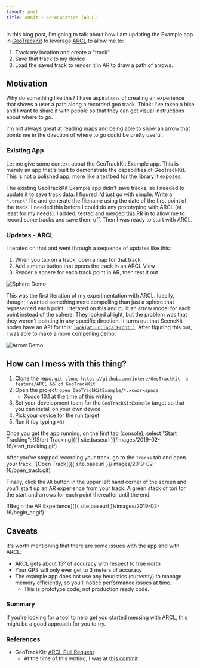 ```yaml
---
layout: post
title: ARKit + CoreLocation (ARCL)
---
```


In this blog post, I'm going to talk about how I am updating the Example app in [GeoTrackKit](https://github.com/intere/GeoTrackKit) to leverage [ARCL](https://github.com/ProjectDent/ARKit-CoreLocation) to allow me to:
1. Track my location and create a "track"
2. Save that track to my device
3. Load the saved track to render it in AR to draw a path of arrows.

## Motivation
Why do something like this?  I have aspirations of creating an experience that shows a user a path along a recorded geo track.  Think: I've taken a hike and I want to share it with people so that they can get visual instructions about where to go.

I'm not always great at reading maps and being able to show an arrow that points me in the direction of where to go could be pretty useful.

### Existing App
Let me give some context about the GeoTrackKit Example app.  This is merely an app that's built to demonstrate the capabilities of GeoTrackKit.  This is not a polished app; more like a testbed for the library it exposes.

The existing GeoTrackKit Example app didn't save tracks, so I needed to update it to save track data.  I figured I'd just go with simple:  Write a `".track"` file and generate the filename using the date of the first point of the track.  I needed this before I could do any prototyping with ARCL (at least for my needs).  I added, tested and merged [this PR](https://github.com/intere/GeoTrackKit/pull/18) in to allow me to record some tracks and save them off.  Then I was ready to start with ARCL.

### Updates - ARCL
I iterated on that and went through a sequence of updates like this:
1. When you tap on a track, open a map for that track
2. Add a menu button that opens the track in an ARCL View
3. Render a sphere for each track point in AR, then test it out

![Sphere Demo](https://user-images.githubusercontent.com/2284832/52435791-edef7180-2acf-11e9-8730-91f183d7da71.gif)

This was the first iteration of my experimentation with ARCL.  Ideally, though; I wanted something more compelling than just a sphere that represented each point.  I iterated on this and built an arrow model for each point instead of the sphere.  They looked alright, but the problem was that they weren't pointing in any specific direction.  It turns out that SceneKit nodes have an API for this: [`look(at:up:localFront:)`](https://developer.apple.com/documentation/scenekit/scnnode/2867396-look).  After figuring this out, I was able to make a more compelling demo:

![Arrow Demo](https://user-images.githubusercontent.com/2284832/52904380-c17ed800-31e8-11e9-9786-17d46a1be413.gif)


## How can I mess with this thing?
1. Clone the repo: `git clone https://github.com/intere/GeoTrackKit -b feature/ARCL && cd GeoTrackKit`
2. Open the project: `open GeoTrackKitExample/*.xcworkspace`
    - Xcode 10.1 at the time of this writing
3. Set your development team for the `GeoTrackKitExample` target so that you can install on your own device
4. Pick your device for the run target
5. Run it (by typing `⌘R`)

Once you get the app running, on the first tab (console), select "Start Tracking":
![Start Tracking]({{ site.baseurl }}/images/2019-02-16/start_tracking.gif)

After you've stopped recording your track, go to the `Tracks` tab and open your track.
![Open Track]({{ site.baseurl }}/images/2019-02-16/open_track.gif)

Finally, click the `AR` button in the upper left hand corner of the screen and you'll start up an AR experience from your track.  A green stack of tori for the start and arrows for each point thereafter until the end.

![Begin the AR Experience]({{ site.baseurl }}/images/2019-02-16/begin_ar.gif)


## Caveats
It's worth mentioning that there are some issues with the app and with ARCL:
- ARCL gets about 15º of accuracy with respect to true north
- Your GPS will only ever get to 3 meters of accuracy
- The example app does not use any heuristics (currently) to manage memory efficiently, so you'll notice performance issues at time.
    - This is prototype code, not production ready code.

### Summary
If you're looking for a tool to help get you started messing with ARCL, this might be a good approach for you to try.


### References
- GeoTrackKit: [ARCL Pull Request](https://github.com/intere/GeoTrackKit/pull/19)
    - At the time of this writing, I was at [this commit](https://github.com/intere/GeoTrackKit/pull/19/commits/a9e6419bea598f5c3741ba13e180f3c13e7b264b)
